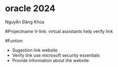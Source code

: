 # oracle 2024
Nguyễn Đăng Khoa

#Projectname
V-link: virtual assistants help verify link

#Funtion
- Sugestion link website
- Verify link use microsoft security essentials
- Provide information about the website

